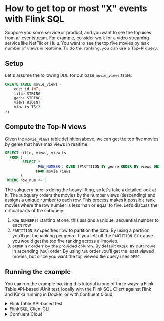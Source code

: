 # How to get top or most "X" events with Flink SQL

Suppose you some service or product, and you want to see the top uses from an eventstream.  For example, consider work for a video streaming service like NetFlix or Hulu.  You want to see the top five movies by max number of views in realtime.  To do this ranking, you can use a [Top-N query](https://nightlies.apache.org/flink/flink-docs-release-1.19/docs/dev/table/sql/queries/topn/). 

## Setup

Let's assume the following DDL for our base `movie_views` table:

```sql
CREATE TABLE movie_views (
    cust_id INT,
    title STRING,
    genre STRING,
    views BIGINT,
    view_ts TS(3)
);
```

## Compute the Top-N views

Given the `movie_views` table definition above, we can get the top five movies by genre that have max views in realtime.

```sql
SELECT title, views, view_ts
  FROM (
        SELECT *,
               ROW_NUMBER() OVER (PARTTIION BY genre ORDER BY views DESC) as row_num
              FROM movie_views
       )
 WHERE row_num <= 5
```

The subquery here is doing the heavy lifting, so let's take a detailed look at it.  The subquery orders the movies by the number views (descending) and assigns a unique number to each row. This process makes it possible rank movies where the row number is less than or equal to five. Let’s discuss the critical parts of the subquery:

1. `ROW_NUMBER()` starting at one, this assigns a unique, sequential number to each row
2. `PARTITION BY` specifies how to partition the data. By using a partition you'll get the ranking per genre.  If you left off the `PARTITION BY` clause you would get the top five ranking across all movies.
3. `ORDER BY` orders by the provided column.  By default `ORDER BY` puts rows in ascending (`ASC`) order. By using `ASC` order you’ll get the least viewed movies, but since you want the top viewed the query uses `DESC`.


## Running the example

You can run the example backing this tutorial in one of three ways: a Flink Table API-based JUnit test, locally with the Flink SQL Client 
against Flink and Kafka running in Docker, or with Confluent Cloud.

<details>
  <summary>Flink Table API-based test</summary>

  #### Prerequisites

  * Java 17, e.g., follow the OpenJDK installation instructions [here](https://openjdk.org/install/) if you don't have Java. 
  * Docker running via [Docker Desktop](https://docs.docker.com/desktop/) or [Docker Engine](https://docs.docker.com/engine/install/)

  #### Run the test

Run the following command to execute [FlinkSqlTopNTest#testTopN](src/test/java/io/confluent/developer/FlinkSqlTopNTest.java):

  ```plaintext
  ./gradlew clean :top-N:flinksql:test
  ```

  The test starts Kafka and Schema Registry with [Testcontainers](https://testcontainers.com/), runs the Flink SQL commands
  above against a local Flink `StreamExecutionEnvironment`, and ensures that the aggregation results are what we expect.
</details>

<details>
  <summary>Flink SQL Client CLI</summary>

  #### Prerequisites

  * Docker running via [Docker Desktop](https://docs.docker.com/desktop/) or [Docker Engine](https://docs.docker.com/engine/install/)
  * [Docker Compose](https://docs.docker.com/compose/install/). Ensure that the command `docker compose version` succeeds.

  #### Run the commands

  First, start Flink and Kafka:

  ```shell
  docker compose -f ./docker/docker-compose-flinksql.yml up -d
  ```

  Next, open the Flink SQL Client CLI:

  ```shell
  docker exec -it flink-sql-client sql-client.sh
  ```

  Finally, run following SQL statements to create the `movie_views` table backed by Kafka running in Docker, populate it with
  test data, and run the aggregating min/max query.

  ```sql
  CREATE TABLE movie_sales (
      id INT,
      title STRING,
      release_year INT,
      total_sales INT
  ) WITH (
      'connector' = 'kafka',
      'topic' = 'movie-sales',
      'properties.bootstrap.servers' = 'broker:9092',
      'scan.startup.mode' = 'earliest-offset',
      'key.format' = 'raw',
      'key.fields' = 'id',
      'value.format' = 'avro-confluent',
      'value.avro-confluent.url' = 'http://schema-registry:8081',
      'value.fields-include' = 'EXCEPT_KEY'
  );

  ```

  ```sql
  INSERT INTO movie_sales VALUES
      (0, 'Avengers: Endgame', 2019, 856980506),
      (1, 'Captain Marvel', 2019, 426829839),
      (2, 'Toy Story 4', 2019, 401486230),
      (3, 'The Lion King', 2019, 385082142),
      (4, 'Black Panther', 2018, 700059566),
      (5, 'Avengers: Infinity War', 2018, 678815482),
      (6, 'Deadpool 2', 2018, 324512774),
      (7, 'Beauty and the Beast', 2017, 517218368),
      (8, 'Wonder Woman', 2017, 412563408),
      (9, 'Star Wars Ep. VIII: The Last Jedi', 2017, 517218368);
  ```

  ```sql
  SELECT
      release_year,
      MIN(total_sales) AS min_total_sales,
      MAX(total_sales) AS max_total_sales
  FROM movie_sales
  GROUP BY release_year;
  ```

  The query output should look like this:

  ```plaintext
   release_year min_total_sales max_total_sales
           2017       412563408       517218368
           2019       385082142       856980506
           2018       324512774       700059566
  ```

  When you are finished, clean up the containers used for this tutorial by running:

  ```shell
  docker compose -f ./docker/docker-compose-flinksql.yml down
  ```

</details>

<details>
  <summary>Confluent Cloud</summary>

  #### Prerequisites

  * A [Confluent Cloud](https://confluent.cloud/signup) account
  * A Flink compute pool created in Confluent Cloud. Follow [this](https://docs.confluent.io/cloud/current/flink/get-started/quick-start-cloud-console.html) quick start to create one.

  #### Run the commands

  In the Confluent Cloud Console, navigate to your environment and then click the `Open SQL Workspace` button for the compute
  pool that you have created.

  Select the default catalog (Confluent Cloud environment) and database (Kafka cluster) to use with the dropdowns at the top right.

  Finally, run following SQL statements to create the `movie_sales` table, populate it with test data, and run the aggregating min/max query.

  ```sql
  CREATE TABLE movie_sales (
      id INT,
      title STRING,
      release_year INT,
      total_sales INT
  );
  ```

  ```sql
  INSERT INTO movie_sales VALUES
      (0, 'Avengers: Endgame', 2019, 856980506),
      (1, 'Captain Marvel', 2019, 426829839),
      (2, 'Toy Story 4', 2019, 401486230),
      (3, 'The Lion King', 2019, 385082142),
      (4, 'Black Panther', 2018, 700059566),
      (5, 'Avengers: Infinity War', 2018, 678815482),
      (6, 'Deadpool 2', 2018, 324512774),
      (7, 'Beauty and the Beast', 2017, 517218368),
      (8, 'Wonder Woman', 2017, 412563408),
      (9, 'Star Wars Ep. VIII: The Last Jedi', 2017, 517218368);
  ```

  ```sql
  SELECT
      release_year,
      MIN(total_sales) AS min_total_sales,
      MAX(total_sales) AS max_total_sales
  FROM movie_sales
  GROUP BY release_year;
  ```

  The query output should look like this:

  ![](img/query-output.png)
